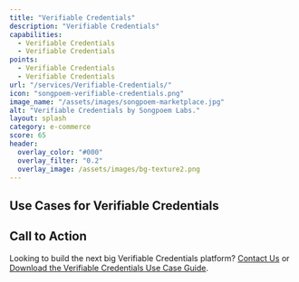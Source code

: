 ```yaml
---
title: "Verifiable Credentials"
description: "Verifiable Credentials"
capabilities:
  - Verifiable Credentials
  - Verifiable Credentials
points:
  - Verifiable Credentials
  - Verifiable Credentials
url: "/services/Verifiable-Credentials/"
icon: "songpoem-verifiable-credentials.png"
image_name: "/assets/images/songpoem-marketplace.jpg"
alt: "Verifiable Credentials by Songpoem Labs."
layout: splash
category: e-commerce
score: 65
header:
  overlay_color: "#000"
  overlay_filter: "0.2"
  overlay_image: /assets/images/bg-texture2.png
---
```


## Use Cases for Verifiable Credentials

## Call to Action

Looking to build the next big Verifiable Credentials platform? [Contact Us](/contact) or [Download the Verifiable Credentials Use Case Guide](/verifiable-credentials-use-case-guide).
